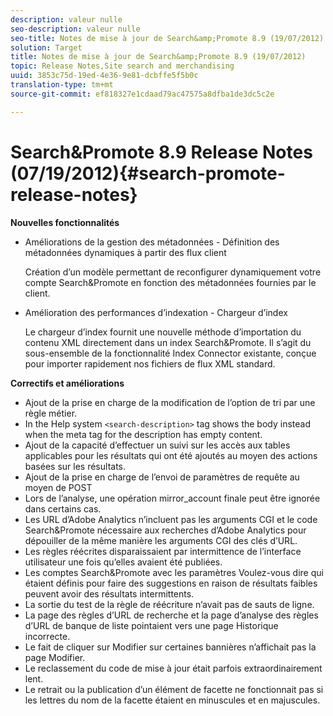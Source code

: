 ```yaml
---
description: valeur nulle
seo-description: valeur nulle
seo-title: Notes de mise à jour de Search&amp;Promote 8.9 (19/07/2012)
solution: Target
title: Notes de mise à jour de Search&amp;Promote 8.9 (19/07/2012)
topic: Release Notes,Site search and merchandising
uuid: 3853c75d-19ed-4e36-9e81-dcbffe5f5b0c
translation-type: tm+mt
source-git-commit: ef818327e1cdaad79ac47575a8dfba1de3dc5c2e

---
```



# Search&amp;Promote 8.9 Release Notes (07/19/2012){#search-promote-release-notes}

**Nouvelles fonctionnalités**

* Améliorations de la gestion des métadonnées - Définition des métadonnées dynamiques à partir des flux client

   Création d’un modèle permettant de reconfigurer dynamiquement votre compte Search&amp;Promote en fonction des métadonnées fournies par le client.
* Amélioration des performances d’indexation - Chargeur d’index

   Le chargeur d’index fournit une nouvelle méthode d’importation du contenu XML directement dans un index Search&amp;Promote. Il s’agit du sous-ensemble de la fonctionnalité Index Connector existante, conçue pour importer rapidement nos fichiers de flux XML standard.

**Correctifs et améliorations**

* Ajout de la prise en charge de la modification de l’option de tri par une règle métier.
* In the Help system `<search-description>` tag shows the body instead when the meta tag for the description has empty content.
* Ajout de la capacité d’effectuer un suivi sur les accès aux tables applicables pour les résultats qui ont été ajoutés au moyen des actions basées sur les résultats.
* Ajout de la prise en charge de l’envoi de paramètres de requête au moyen de POST
* Lors de l’analyse, une opération mirror_account finale peut être ignorée dans certains cas.
* Les URL d’Adobe Analytics n’incluent pas les arguments CGI et le code Search&amp;Promote nécessaire aux recherches d’Adobe Analytics pour dépouiller de la même manière les arguments CGI des clés d’URL.
* Les règles réécrites disparaissaient par intermittence de l’interface utilisateur une fois qu’elles avaient été publiées.
* Les comptes Search&amp;Promote avec les paramètres Voulez-vous dire qui étaient définis pour faire des suggestions en raison de résultats faibles peuvent avoir des résultats intermittents.
* La sortie du test de la règle de réécriture n’avait pas de sauts de ligne.
* La page des règles d’URL de recherche et la page d’analyse des règles d’URL de banque de liste pointaient vers une page Historique incorrecte.
* Le fait de cliquer sur Modifier sur certaines bannières n’affichait pas la page Modifier.
* Le reclassement du code de mise à jour était parfois extraordinairement lent.
* Le retrait ou la publication d’un élément de facette ne fonctionnait pas si les lettres du nom de la facette étaient en minuscules et en majuscules.

